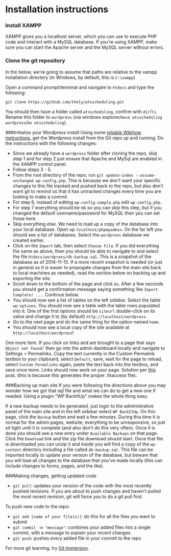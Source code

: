 # Installation instructions

### Install XAMPP
XAMPP gives you a localhost server, which you can use to execute PHP code and interact with a MySQL database. If you're using XAMPP, make sure you can start the Apache server and the MySQL server without errors.

### Clone the git repository
In the below, we're going to assume that paths are relative to the xampp installation directory (in Windows, by default, this is `C:\xampp`)

Open a command prompt/terminal and navigate to `htdocs` and type the following:

	git clone https://github.com/thely/wtsscheduling.git

You should then have a folder called `wtsscheduling`, confirm with `dir`/`ls`. Rename this folder to `wordpress` (via windows explorer/`move wtsscheduling wordpress`/`mv wtsscheduling`).

###Initialize your Wordpress install
Using some [reliable Wikihow instructions](http://www.wikihow.com/Install-Wordpress-on-XAMPP), get the Wordpress install from the Git repo up and running. Do the instructions with the following changes:

* Since we already have a `wordpress` folder after cloning the repo, skip step 1 and for step 2 just ensure that Apache and MySql are enabled in the XAMPP control panel.
* Follow steps 3 - 5.
* From the root directory of the repo, run `git update-index --assume-unchanged wp-config.php`. This is because we don't want your specific changes to this file tracked and pushed back to the repo, but also don't want git to remind us that it has untracked changes every time you are looking to make a commit.
* For step 6, instead of editing `wp-config-sample.php` edit `wp-config.php`.
* For step 7 everything should be ok so you can skip this step, but if you changed the default username/password for MySQL then you can set those here.
* Skip everything else. We need to load up a copy of the database into your local database. Open up `localhost/phpmyadmin`. On the far left you should see a list of databases. Select the `wordpress` database we created earlier.
* Click on the `Import` tab, then select `Choose File`. If you did everything the same as above, then you should be able to navigate to and select the file `htdocs/wordpress/db-backup.sql`. This is a snapshot of the database as of 2014-11-13. If a more recent snapshot is needed (or just in general so it is easier to propogate changes from the main site back to local machines as needed), read the section below on backing up and exporting the site.
* Scroll down to the bottom of the page and click `Go`. After a few seconds you should get a confirmation message saying something like `Import Complete! ...`. Continue below.
* You should now see a list of tables on the left sidebar. Select the table `wp-options`. You should now see a table with the table rows populated into it. One of the first options should be `siteurl` double-click on its value and change it to (by default) `http://localhost/wordpress`.
* Go to the next page and do the same thing for the option named `home`.
* You should now see a local copy of the site available at `http://localhost/wordpress`!

One more item. If you click on links and are brought to a page that says `Object not found!` then go into the admin dashboard locally and navigate to Settings > Permalinks. Copy the text currently in the Custom Permalink textbox to your clipboard, select `Default`, save, wait for the page to reload, select `Custom Permalinks` again, paste the text back into the textbox, and save once more. Links should now work on your page. Solution per [this](http://www.techsupportforum.com/forums/f167/xampp-and-wordpress-object-not-found-637295.html) post. (this is because this generates the proper .htaccess file).

###Backing up main site
If you were following the directions above you may wonder how we got that sql file and what we can do to get a new one if needed. Using a plugin "WP BackItUp" makes the whole thing easy.

If a new backup needs to be generated, just login to the administrative panel of the main site and in the left sidebar select `WP BackItUp`. On this page, click the `Backup` button and wait a few minutes. During this time it is normal for the admin pages, website, everything to be unresponsive, so just sit tight until it is complete (and also don't do this very often). Once it is done you should see a new entry under `Available Backups` on that page. Click the `Download` link and the zip file download should start. Once that file is downloaded you can unzip it and inside you will find a copy of the `wp-content` directory including a file called `db-backup.sql`. This file can be imported locally to update your version of the database, but beware that you will lose all changes to the database that you've made locally (this can include changes to forms, pages, and the like).

###Making changes, getting updated code
- `git pull`: updates your version of the code with the most recently pushed revisions. If you are about to push changes and haven't pulled the most recent revision, git will force you to do a git pull first.

To push new code to the repo:
- `git add [name of your file(s)]`: do this for all the files you want to submit
- `git commit -m "message"`: combines your added files into a single commit, with a message to explain your recent changes.
- `git push`: pushes every added file in your commit to the repo

For more git learning, try [Git Immersion](http://gitimmersion.com/).

